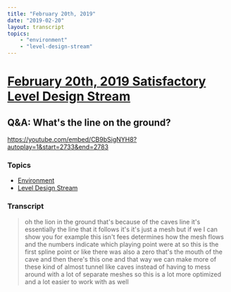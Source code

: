 ```yaml
---
title: "February 20th, 2019"
date: "2019-02-20"
layout: transcript
topics: 
    - "environment"
    - "level-design-stream"
---
```

# [February 20th, 2019 Satisfactory Level Design Stream](../2019-02-20.md)
## Q&A: What's the line on the ground?
https://youtube.com/embed/CB9bSigNYH8?autoplay=1&start=2733&end=2783
### Topics
* [Environment](../topics/environment.md)
* [Level Design Stream](../topics/level-design-stream.md)

### Transcript

> oh the lion in the ground that's because
> of the caves line it's essentially the
> line that it follows it's it's just a
> mesh but if we I can show you for
> example
> this isn't fees determines how the mesh
> flows and the numbers indicate which
> playing point were at so this is the
> first spline point or like there was
> also a zero that's the mouth of the cave
> and then there's this one and that way
> we can make more of these kind of almost
> tunnel like caves instead of having to
> mess around with a lot of separate
> meshes so this is a lot more optimized
> and a lot easier to work with as well
